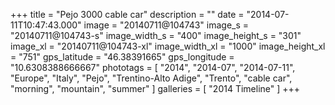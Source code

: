 +++
title = "Pejo 3000 cable car"
description = ""
date = "2014-07-11T10:47:43.000"
image = "20140711@104743"
image_s = "20140711@104743-s"
image_width_s = "400"
image_height_s = "301"
image_xl = "20140711@104743-xl"
image_width_xl = "1000"
image_height_xl = "751"
gps_latitude = "46.38391665"
gps_longitude = "10.6308388666667"
phototags = [ "2014", "2014-07", "2014-07-11", "Europe", "Italy", "Pejo", "Trentino-Alto Adige", "Trento", "cable car", "morning", "mountain", "summer" ]
galleries = [ "2014 Timeline" ]
+++
